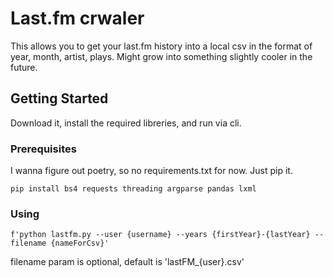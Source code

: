 # Last.fm crwaler

This allows you to get your last.fm history into a local csv in the format of year, month, artist, plays.
Might grow into something slightly cooler in the future.

## Getting Started

Download it, install the required libreries, and run via cli.

### Prerequisites

I wanna figure out poetry, so no requirements.txt for now. Just pip it.

```
pip install bs4 requests threading argparse pandas lxml
```

### Using

```
f'python lastfm.py --user {username} --years {firstYear}-{lastYear} --filename {nameForCsv}'
```
filename param is optional, default is 'lastFM_{user}.csv'

